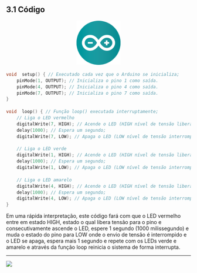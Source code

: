 ## 3.1 Código

<p align="center">
  <img src="https://github.com/GiganteDev/Arduino/blob/main/.github/img-arduino-logo.png" width="120">
</p>

```cpp
void  setup() { // Executado cada vez que o Arduino se inicializa;
	pinMode(1, OUTPUT); // Inicializa o pino 1 como saída.
    pinMode(4, OUTPUT); // Inicializa o pino 4 como saída.
    pinMode(7, OUTPUT); // Inicializa o pino 7 como saída.
}

void  loop() { // Função loop() executada interruptamente;
	// Liga o LED vermelho
    digitalWrite(7, HIGH); // Acende o LED (HIGH nível de tensão liberado);
	delay(1000); // Espera um segundo;
	digitalWrite(7, LOW); // Apaga o LED (LOW nível de tensão interrompido);
  
  	// Liga o LED verde
	digitalWrite(1, HIGH); // Acende o LED (HIGH nível de tensão liberado);
	delay(1000); // Espera um segundo;
	digitalWrite(1, LOW); // Apaga o LED (LOW nível de tensão interrompido);
  
    // Liga o LED amarelo
	digitalWrite(4, HIGH); // Acende o LED (HIGH nível de tensão liberado);
	delay(1000); // Espera um segundo;
	digitalWrite(4, LOW); // Apaga o LED (LOW nível de tensão interrompido);
}
```

Em uma rápida interpretação, este código fará com que o LED vermelho entre em estado HIGH, estado o qual libera tensão para o pino e consecutivamente ascende o LED, espere 1 segundo (1000 milissegundo) e muda o estado do pino para LOW onde o envio de tensão é interrompido e o LED se apaga, espera mais 1 segundo e repete com os LEDs verde e amarelo e através da função loop reinicia o sistema de forma interrupta.

---

<a  href="https://github.com/GiganteDev/Arduino/"><img src="https://img.shields.io/badge/%E2%9E%94%20-Projetos-fff"/></a>